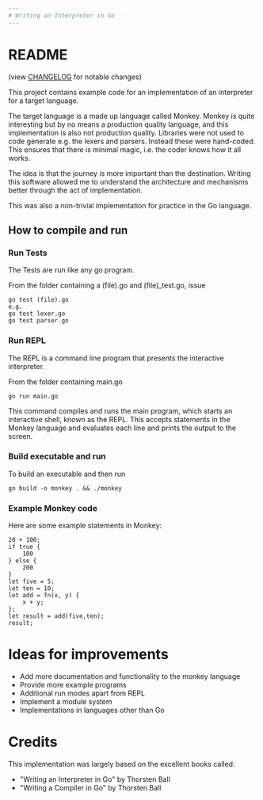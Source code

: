 ```yaml
---
# Writing an Interpreter in Go
---
```

# README

(view [CHANGELOG](./CHANGELOG.md) for notable changes)


This project contains example code
for an implementation of an interpreter 
for a target language. 

The target language is a made up language called Monkey. 
Monkey is quite interesting but by no means a production 
quality language, and this implementation is also not 
production quality. Libraries were not used to code generate 
e.g. the lexers and parsers. Instead these were hand-coded.
This ensures that there is minimal magic, i.e. the coder 
knows how it all works.

The idea is that the journey is more important than 
the destination. Writing this software allowed me to 
understand the architecture and mechanisms better
through the act of implementation. 

This was also a non-trivial implementation for practice 
in the Go language. 

## How to compile and run

### Run Tests

The Tests are run like any go program. 

From the folder containing a (file).go and (file)_test.go, issue 

    go test (file).go
    e.g.
    go test lexer.go
    go test parser.go

### Run REPL

The REPL is a command line program that presents the interactive interpreter. 

From the folder containing main.go

    go run main.go

This command compiles and runs the main program, which starts an interactive shell, 
known as the REPL. This accepts statements in the Monkey language and evaluates 
each line and prints the output to the screen. 

### Build executable and run

To build an executable and then run

    go build -o monkey . && ./monkey

### Example Monkey code

Here are some example statements in Monkey:

    20 + 100;
    if true {
        100
    } else {
        200
    }
    let five = 5;
	let ten = 10;
	let add = fn(x, y) {
		x + y;
	};
	let result = add(five,ten);
    result;

# Ideas for improvements

* Add more documentation and functionality to the monkey language
* Provide more example programs
* Additional run modes apart from REPL
* Implement a module system
* Implementations in languages other than Go

# Credits

This implementation was largely based on the excellent books called:

*    "Writing an Interpreter in Go" by Thorsten Ball
*    "Writing a Compiler in Go" by Thorsten Ball

